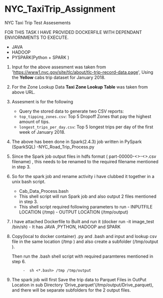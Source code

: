 # NYC_TaxiTrip_Assignment
NYC Taxi Trip Test Assesements

FOR THIS TASK I HAVE PROVIDED DOCKERFILE WITH DEPENDANT ENVIORNMENTS TO EXECUTE.
   - JAVA
   - HADOOP
   - PYSPARK(Python + SPARK )
   


1)  Input for the above assesment was taken from  'https://www1.nyc.gov/site/tlc/about/tlc-trip-record-data.page',
    Using the **Yellow** cabs trip dataset for January 2018.
    
2)  For the Zone Lookup Data **Taxi Zone Lookup Table** was taken from above URL.

3)  Assesment is for the following 
    - Query the stored data to generate two CSV reports:
    - `top_tipping_zones.csv`: Top 5 Dropoff Zones that pay the highest amount of tips.
    - `longest_trips_per_day.csv`: Top 5 longest trips per day of the first week of January 2018. 
    
4)  The above has been done in Spark(2.4.3) job written in PySpark (SparkSQL)
      -NYC_Road_Trip_Process.py

5)  Since the Spark job output files in hdfs format ( part-00000-<>-<>.csv filename) , this  needs to be renamed to the required filename mentioned in step 3. 

6)  So for the spark job and rename activity i have clubbed it together in a unix bash script. 
      - Cab_Data_Process.bash
      - This shell script will run Spark job and also output 2 files mentioned in step 3.
      - This shell script required following parameters to run 
                     - INPUTFILE LOCATION (/tmp)
                     - OUTPUT LOCATION (/tmp/output)
                   
7) I have attached Dockerfile to Built and run it (docker run -it image_test /bin/sh)
        -  It has JAVA ,PYTHON,  HADOOP and SPARK 

8)  Copy(local to docker container) .py and .bash  and input and lookup csv file in the same location (/tmp ) and 
    also create a subfolder (/tmp/output ). 
    
    Then run the .bash shell script with required paramteres mentioned in step 6. 
    
             -  sh <*.bash> /tmp /tmp/output

9)  The spark job will first Save the trip data to Parquet Files in OutPut Location in sub Directory
      'Drive_parquet'(/tmp/output/Drive_parquet), and there will be separate subfolders for the 2 output files.                    
      
